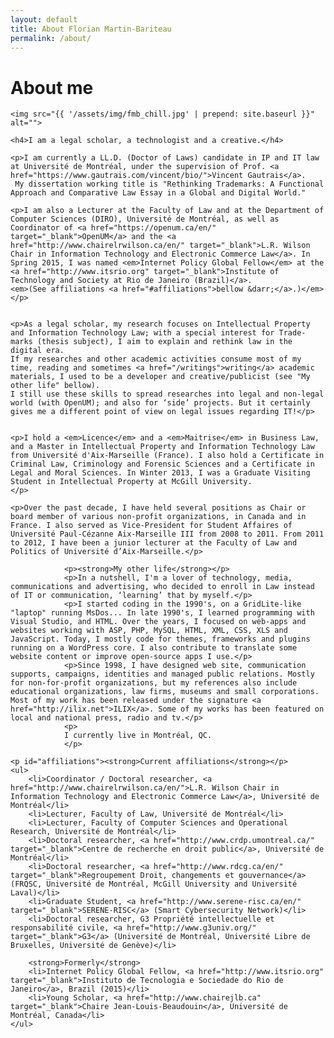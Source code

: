 ```yaml
---
layout: default
title: About Florian Martin-Bariteau
permalink: /about/
---
```


<div class="post">
	<h1 class="pageTitle">About me</h1>
	
	<img src="{{ '/assets/img/fmb_chill.jpg' | prepend: site.baseurl }}" alt=""> 

	<h4>I am a legal scholar, a technologist and a creative.</h4>

	<p>I am currently a LL.D. (Doctor of Laws) candidate in IP and IT law at Université de Montréal, under the supervision of Prof. <a href="https://www.gautrais.com/vincent/bio/">Vincent Gautrais</a>.
	 My dissertation working title is "Rethinking Trademarks: A Functional Approach and Comparative Law Essay in a Global and Digital World."
	
	<p>I am also a Lecturer at the Faculty of Law and at the Department of Computer Sciences (DIRO), Université de Montréal, as well as Coordinator of <a href="https://openum.ca/en/" target="_blank">OpenUM</a> and the <a href="http://www.chairelrwilson.ca/en/" target="_blank">L.R. Wilson Chair in Information Technology and Electronic Commerce Law</a>. In Spring 2015, I was named <em>Internet Policy Global Fellow</em> at the <a href="http://www.itsrio.org" target="_blank">Institute of Technology and Society at Rio de Janeiro (Brazil)</a>.
	<em>(See affiliations <a href="#affiliations">bellow &darr;</a>.)</em></p>
	
	
	<p>As a legal scholar, my research focuses on Intellectual Property and Information Technology Law; with a special interest for Trade-marks (thesis subject), I aim to explain and rethink law in the digital era.
	If my researches and other academic activities consume most of my time, reading and sometimes <a href="/writings">writing</a> academic materials, I used to be a developer and creative/publicist (see "My other life" bellow).
	I still use these skills to spread researches into legal and non-legal world (with OpenUM); and also for ‘side’ projects. But it certainly gives me a different point of view on legal issues regarding IT!</p>
	
	
	<p>I hold a <em>Licence</em> and a <em>Maitrise</em> in Business Law, and a Master in Intellectual Property and Information Technology Law from Université d'Aix-Marseille (France). I also hold a Certificate in Criminal Law, Criminology and Forensic Sciences and a Certificate in Legal and Moral Sciences. In Winter 2013, I was a Graduate Visiting Student in Intellectual Property at McGill University.
	</p>
	
	<p>Over the past decade, I have held several positions as Chair or board member of various non-profit organizations, in Canada and in France. I also served as Vice-President for Student Affaires of Université Paul-Cézanne Aix-Marseille III from 2008 to 2011. From 2011 to 2012, I have been a junior lecturer at the Faculty of Law and Politics of Université d’Aix-Marseille.</p>
	
				<p><strong>My other life</strong></p>
				<p>In a nutshell, I'm a lover of technology, media, communications and advertising, who decided to enroll in Law instead of IT or communication, ‘learning’ that by myself.</p>
				<p>I started coding in the 1990's, on a GridLite-like "laptop" running MsDos... In late 1990's, I learned programming with Visual Studio, and HTML. Over the years, I focused on web-apps and websites working with ASP, PHP, MySQL, HTML, XML, CSS, XLS and JavaScript. Today, I mostly code for themes, frameworks and plugins running on a WordPress core. I also contribute to translate some website content or improve open-source apps I use.</p>
				<p>Since 1998, I have designed web site, communication supports, campaigns, identities and managed public relations. Mostly for non-for-profit organizations, but my references also include educational organizations, law firms, museums and small corporations. Most of my work has been released under the signature <a href="http://ilix.net">ILIX</a>. Some of my works has been featured on local and national press, radio and tv.</p>
				<p>
				I currently live in Montréal, QC.
				</p>
	
	<p id="affiliations"><strong>Current affiliations</strong></p>
	<ul>
		<li>Coordinator / Doctoral researcher, <a href="http://www.chairelrwilson.ca/en/">L.R. Wilson Chair in Information Technology and Electronic Commerce Law</a>, Université de Montréal</li>
		<li>Lecturer, Faculty of Law, Université de Montréal</li>
		<li>Lecturer, Faculty of Computer Sciences and Operational Research, Université de Montréal</li>
		<li>Doctoral researcher, <a href="http://www.crdp.umontreal.ca/" target="_blank">Centre de recherche en droit public</a>, Université de Montréal</li>
		<li>Doctoral researcher, <a href="http://www.rdcg.ca/en/" target="_blank">Regroupement Droit, changements et gouvernance</a> (FRQSC, Université de Montréal, McGill University and Université Laval)</li>
		<li>Graduate Student, <a href="http://www.serene-risc.ca/en/" target="_blank">SERENE-RISC</a> (Smart Cybersecurity Network)</li>
		<li>Doctoral researcher, G3 Propriété intellectuelle et responsabilité civile, <a href="http://www.g3univ.org/" target="_blank">G3</a> (Université de Montréal, Université Libre de Bruxelles, Université de Genève)</li>
		
		<strong>Formerly</strong>
		<li>Internet Policy Global Fellow, <a href="http://www.itsrio.org" target="_blank">Instituto de Tecnologia e Sociedade do Rio de Janeiro</a>, Brazil (2015)</li>
		<li>Young Scholar, <a href="http://www.chairejlb.ca" target="_blank">Chaire Jean-Louis-Beaudouin</a>, Université de Montréal, Canada</li>
	</ul>
</div>
